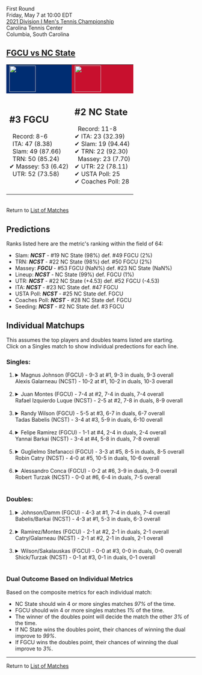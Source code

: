 First Round  
Friday, May 7 at 10:00 EDT  
[2021 Division I Men's Tennis Championship](../index.md)  
Carolina Tennis Center  
Columbia, South Carolina  
## [FGCU vs NC State](https://www.ncaa.com/game/5833383)  

<table><tr style="background-color: #d9d9d9 !important"><td style="background-color: #002D72 !important"><img src="https://www.ncaa.com/sites/default/files/images/logos/schools/f/fgcu.70.png" width="70" height="70" /></td><td style="background-color: #C8102E !important"><img src="https://www.ncaa.com/sites/default/files/images/logos/schools/n/north-carolina-st.70.png" width="70" height="70" /></td></tr><tr>
<td>  

<h2>#3 FGCU</h2>  
&nbsp; Record: 8-6<br>  
&nbsp; ITA: 47 (8.38)<br>  
&nbsp; Slam: 49 (87.66)<br>  
&nbsp; TRN: 50 (85.24)<br>  
&#10004; Massey: 53 (6.42)<br>  
&nbsp; UTR: 52 (73.58)<br>  
<br>  

</td>
<td>  

<h2>#2 NC State</h2>  
&nbsp; Record: 11-8<br>  
&#10004; ITA: 23 (32.39)<br>  
&#10004; Slam: 19 (94.44)<br>  
&#10004; TRN: 22 (92.30)<br>  
&nbsp; Massey: 23 (7.70)<br>  
&#10004; UTR: 22 (78.11)<br>  
&#10004; USTA Poll: 25<br>  
&#10004; Coaches Poll: 28<br>  
<br>  

</td>
</tr></table>  


<br>Return to [List of Matches](../index.md)  

## Predictions  

Ranks listed here are the metric's ranking within the field of 64:  
- Slam: ***NCST*** - #19 NC State (98%) def. #49 FGCU (2%)  
- TRN: ***NCST*** - #22 NC State (98%) def. #50 FGCU (2%)  
- Massey: ***FGCU*** - #53 FGCU (NaN%) def. #23 NC State (NaN%)  
- Lineup: ***NCST*** - NC State (99%) def. FGCU (1%)  
- UTR: ***NCST*** - #22 NC State (+4.53) def. #52 FGCU (-4.53)  
- ITA: ***NCST*** - #23 NC State def. #47 FGCU  
- USTA Poll: ***NCST*** - #25 NC State def. FGCU  
- Coaches Poll: ***NCST*** - #28 NC State def. FGCU  
- Seeding: ***NCST*** - #2 NC State def. #3 FGCU  

## Individual Matchups  
This assumes the top players and doubles teams listed are starting.  
Click on a Singles match to show individual predections for each line.  

### Singles:  

<ol>
<li><details>
<summary markdown="span">Magnus Johnson (FGCU) - 9-3 at #1, 9-3 in duals, 9-3 overall<br>Alexis Galarneau (NCST) - 10-2 at #1, 10-2 in duals, 10-3 overall</summary>
<h4>Predictions</h4><ul>
<li>Composite: <b><i>NCST</i></b> - Galarneau (88%) def. Johnson (12%)</li>  
<li>Slam: <b><i>NCST</i></b> - Galarneau (87%) def. Johnson (13%)</li>  
<li>TRN: <b><i>NCST</i></b> - Galarneau (85%) def. Johnson (15%)</li>  
<li>Massey: <b><i>FGCU</i></b> - Johnson (NaN%) def. Galarneau (NaN%)</li>  
<li>UTR: <b><i>NCST</i></b> - Galarneau (93%) def. Johnson (7%)</li>  
<li>ITA: <b><i>NCST</i></b> - Galarneau (25.90) def. Johnson (7.86)</li>  
</ul>
</details>&nbsp;</li>
<li><details>
<summary markdown="span">Juan Montes (FGCU) - 7-4 at #2, 7-4 in duals, 7-4 overall<br>Rafael Izquierdo Luque (NCST) - 2-5 at #2, 7-8 in duals, 8-9 overall</summary>
<h4>Predictions</h4><ul>
<li>Composite: <b><i>NCST</i></b> - Luque (79%) def. Montes (21%)</li>  
<li>Slam: <b><i>NCST</i></b> - Luque (75%) def. Montes (25%)</li>  
<li>TRN: <b><i>NCST</i></b> - Luque (75%) def. Montes (25%)</li>  
<li>Massey: <b><i>FGCU</i></b> - Montes (NaN%) def. Luque (NaN%)</li>  
<li>UTR: <b><i>NCST</i></b> - Luque (86%) def. Montes (14%)</li>  
<li>ITA: <b><i>NCST</i></b> - Luque (6.91) def. Montes (2.32)</li>  
</ul>
</details>&nbsp;</li>
<li><details>
<summary markdown="span">Randy Wilson (FGCU) - 5-5 at #3, 6-7 in duals, 6-7 overall<br>Tadas Babelis (NCST) - 3-4 at #3, 5-9 in duals, 6-10 overall</summary>
<h4>Predictions</h4><ul>
<li>Composite: <b><i>NCST</i></b> - Babelis (86%) def. Wilson (14%)</li>  
<li>Slam: <b><i>NCST</i></b> - Babelis (85%) def. Wilson (15%)</li>  
<li>TRN: <b><i>NCST</i></b> - Babelis (84%) def. Wilson (16%)</li>  
<li>Massey: <b><i>FGCU</i></b> - Wilson (NaN%) def. Babelis (NaN%)</li>  
<li>UTR: <b><i>NCST</i></b> - Babelis (89%) def. Wilson (11%)</li>  
<li>ITA: <b><i>NCST</i></b> - Babelis (2.63) def. Wilson (1.63)</li>  
</ul>
</details>&nbsp;</li>
<li><details>
<summary markdown="span">Felipe Ramirez (FGCU) - 1-1 at #4, 2-4 in duals, 2-4 overall<br>Yannai Barkai (NCST) - 3-4 at #4, 5-8 in duals, 7-8 overall</summary>
<h4>Predictions</h4><ul>
<li>Composite: <b><i>NCST</i></b> - Barkai (80%) def. Ramirez (20%)</li>  
<li>Slam: <b><i>NCST</i></b> - Barkai (78%) def. Ramirez (22%)</li>  
<li>TRN: <b><i>NCST</i></b> - Barkai (77%) def. Ramirez (23%)</li>  
<li>Massey: <b><i>FGCU</i></b> - Ramirez (NaN%) def. Barkai (NaN%)</li>  
<li>UTR: <b><i>NCST</i></b> - Barkai (85%) def. Ramirez (15%)</li>  
<li>ITA: <b><i>NCST</i></b> - Barkai (2.33) def. Ramirez (0.00)</li>  
</ul>
</details>&nbsp;</li>
<li><details>
<summary markdown="span">Guglielmo Stefanacci (FGCU) - 3-3 at #5, 8-5 in duals, 8-5 overall<br>Robin Catry (NCST) - 4-0 at #5, 10-5 in duals, 10-6 overall</summary>
<h4>Predictions</h4><ul>
<li>Composite: <b><i>NCST</i></b> - Catry (93%) def. Stefanacci (7%)</li>  
<li>Slam: <b><i>NCST</i></b> - Catry (95%) def. Stefanacci (5%)</li>  
<li>TRN: <b><i>NCST</i></b> - Catry (95%) def. Stefanacci (5%)</li>  
<li>Massey: <b><i>FGCU</i></b> - Stefanacci (NaN%) def. Catry (NaN%)</li>  
<li>UTR: <b><i>NCST</i></b> - Catry (90%) def. Stefanacci (10%)</li>  
<li>ITA: <b><i>NCST</i></b> - Catry (3.10) def. Stefanacci (2.15)</li>  
</ul>
</details>&nbsp;</li>
<li><details>
<summary markdown="span">Alessandro Conca (FGCU) - 0-2 at #6, 3-9 in duals, 3-9 overall<br>Robert Turzak (NCST) - 0-0 at #6, 6-4 in duals, 7-5 overall</summary>
<h4>Predictions</h4><ul>
<li>Composite: <b><i>NCST</i></b> - Turzak (89%) def. Conca (11%)</li>  
<li>Slam: <b><i>NCST</i></b> - Turzak (83%) def. Conca (17%)</li>  
<li>TRN: <b><i>NCST</i></b> - Turzak (89%) def. Conca (11%)</li>  
<li>Massey: <b><i>FGCU</i></b> - Conca (NaN%) def. Turzak (NaN%)</li>  
<li>UTR: <b><i>NCST</i></b> - Turzak (95%) def. Conca (5%)</li>  
<li>ITA: <b><i>NCST</i></b> - Turzak (1.56) def. Conca (0.00)</li>  
</ul>
</details>&nbsp;</li>
</ol>

### Doubles:  

<ol>
<li><details>
<summary markdown="span">Johnson/Damm (FGCU) - 4-3 at #1, 7-4 in duals, 7-4 overall<br>Babelis/Barkai (NCST) - 4-3 at #1, 5-3 in duals, 6-3 overall</summary>
<br>Sorry, we don't have any metrics for this match
</details>&nbsp;</li>
<li><details>
<summary markdown="span">Ramirez/Montes (FGCU) - 2-1 at #2, 2-1 in duals, 2-1 overall<br>Catry/Galarneau (NCST) - 2-1 at #2, 2-1 in duals, 2-1 overall</summary>
<br>Sorry, we don't have any metrics for this match
</details>&nbsp;</li>
<li><details>
<summary markdown="span">Wilson/Sakalauskas (FGCU) - 0-0 at #3, 0-0 in duals, 0-0 overall<br>Shick/Turzak (NCST) - 0-1 at #3, 0-1 in duals, 0-1 overall</summary>
<br>Sorry, we don't have any metrics for this match
</details>&nbsp;</li>
</ol>

### Dual Outcome Based on Individual Metrics  
  
Based on the composite metrics for each individual match:  
- NC State should win 4 or more singles matches _97%_ of the time.  
- FGCU should win 4 or more singles matches _1%_ of the time.  
- The winner of the doubles point will decide the match the other _3%_ of the time.  
- If NC State wins the doubles point, their chances of winning the dual improve to _99%_.  
- If FGCU wins the doubles point, their chances of winning the dual improve to _3%_.  
  
------

Return to [List of Matches](../index.md)  
